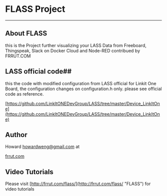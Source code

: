 # FLASS Project #

----------

## About FLASS ##
 this is the Project further visualizing your LASS Data from Freeboard, Thingspeak, Slack on Docker Cloud and Node-RED contribued by FRRUT.COM
 
## LASS official code##
this the code with modified configuration from LASS official for Linkit One Board, the configuration changes on configuration.h only. please see official code as reference.  

[https://github.com/LinkItONEDevGroup/LASS/tree/master/Device_LinkItOne](https://github.com/LinkItONEDevGroup/LASS/tree/master/Device_LinkItOne)  

## Author ##
Howard howardweng@gmail.com
at
 
[frrut.com](http://frrut.com)

## Video Tutorials ##

Please visit [http://frrut.com/flass/](http://frrut.com/flass/ "FLASS") for video tutorials
